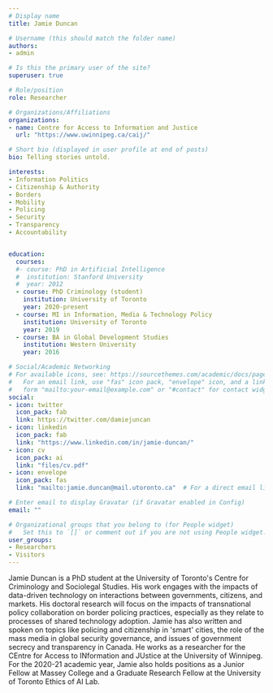 ```yaml
---
# Display name
title: Jamie Duncan

# Username (this should match the folder name)
authors:
- admin

# Is this the primary user of the site?
superuser: true

# Role/position
role: Researcher

# Organizations/Affiliations
organizations:
- name: Centre for Access to Information and Justice
  url: "https://www.uwinnipeg.ca/caij/"

# Short bio (displayed in user profile at end of posts)
bio: Telling stories untold.

interests:
- Information Politics
- Citizenship & Authority
- Borders
- Mobility
- Policing
- Security
- Transparency
- Accountability


education:
  courses:
  #- course: PhD in Artificial Intelligence
  #  institution: Stanford University
  #  year: 2012
  - course: PhD Criminology (student)
    institution: University of Toronto
    year: 2020-present
  - course: MI in Information, Media & Technology Policy
    institution: University of Toronto
    year: 2019
  - course: BA in Global Development Studies
    institution: Western University
    year: 2016

# Social/Academic Networking
# For available icons, see: https://sourcethemes.com/academic/docs/page-builder/#icons
#   For an email link, use "fas" icon pack, "envelope" icon, and a link in the
#   form "mailto:your-email@example.com" or "#contact" for contact widget.
social:
- icon: twitter
  icon_pack: fab
  link: https://twitter.com/damiejuncan
- icon: linkedin
  icon_pack: fab
  link: "https://www.linkedin.com/in/jamie-duncan/"
- icon: cv
  icon_pack: ai
  link: "files/cv.pdf"
- icon: envelope
  icon_pack: fas
  link: "mailto:jamie.duncan@mail.utoronto.ca"  # For a direct email link, use "mailto:test@example.org".

# Enter email to display Gravatar (if Gravatar enabled in Config)
email: ""

# Organizational groups that you belong to (for People widget)
#   Set this to `[]` or comment out if you are not using People widget.
user_groups:
- Researchers
- Visitors
---
```


Jamie Duncan is a PhD student at the University of Toronto's Centre for Criminology and Sociolegal Studies. His work engages with the impacts of data-driven technology on interactions between governments, citizens, and markets. His doctoral research will focus on the impacts of transnational policy collaboration on border policing practices, especially as they relate to processes of shared technology adoption. Jamie has also written and spoken on topics like policing and citizenship in 'smart' cities, the role of the mass media in global security governance, and issues of government secrecy and transparency in Canada. He works as a researcher for the CEntre for Access to INformation and JUstice at the University of Winnipeg. For the 2020-21 academic year, Jamie also holds positions as a Junior Fellow at Massey College and a Graduate Research Fellow at the University of Toronto Ethics of AI Lab.
